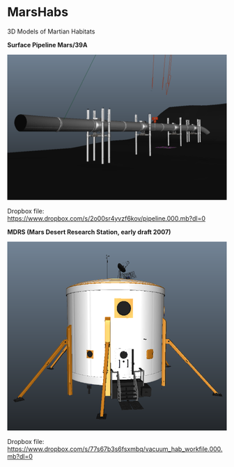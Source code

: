 # MarsHabs
3D Models of Martian Habitats

**Surface Pipeline Mars/39A**

![](https://github.com/MarsArtistsCommunity/MarsHabs/blob/master/Screen%20Shot%202016-10-22%20at%2011.32.46%20PM.png)

Dropbox file: https://www.dropbox.com/s/2o00sr4yvzf6kov/pipeline.000.mb?dl=0


**MDRS (Mars Desert Research Station, early draft 2007)**

![](https://github.com/MarsArtistsCommunity/MarsHabs/blob/master/Screen%20Shot%202016-10-22%20at%207.30.22%20PM.png)

Dropbox file: https://www.dropbox.com/s/77s67b3s6fsxmbq/vacuum_hab_workfile.000.mb?dl=0
